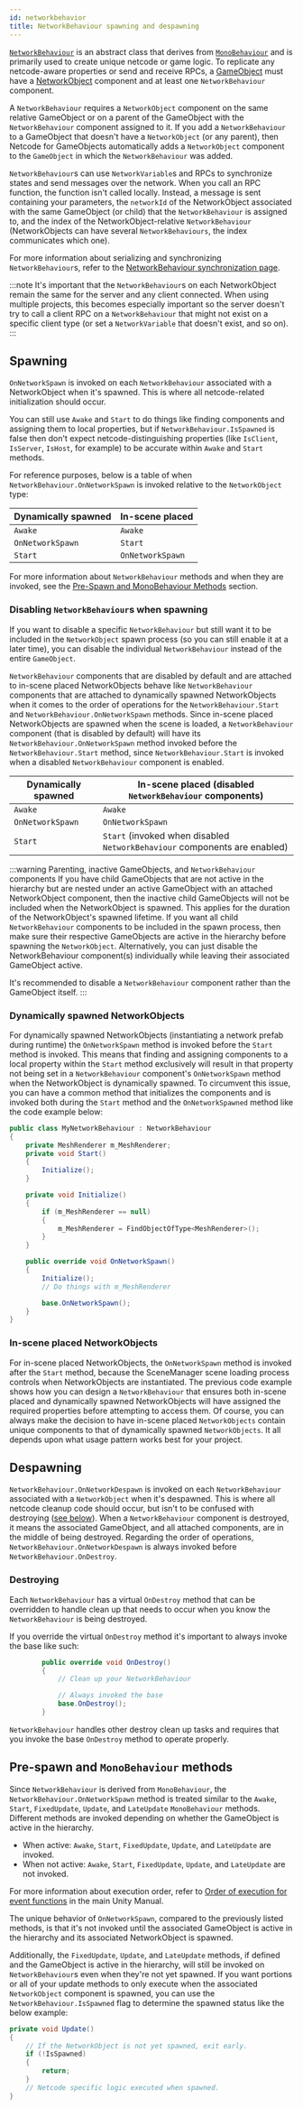 ```yaml
---
id: networkbehavior
title: NetworkBehaviour spawning and despawning
---
```


[`NetworkBehaviour`](https://docs.unity3d.com/Packages/com.unity.netcode.gameobjects@latest?subfolder=/api/Unity.Netcode.NetworkBehaviour.html) is an abstract class that derives from [`MonoBehaviour`](https://docs.unity3d.com/ScriptReference/MonoBehaviour.html) and is primarily used to create unique netcode or game logic. To replicate any netcode-aware properties or send and receive RPCs, a [GameObject](https://docs.unity3d.com/Manual/GameObjects.html) must have a [NetworkObject](networkobject.md) component and at least one `NetworkBehaviour` component.

A `NetworkBehaviour` requires a `NetworkObject` component on the same relative GameObject or on a parent of the GameObject with the `NetworkBehaviour` component assigned to it. If you add a `NetworkBehaviour` to a GameObject that doesn't have a `NetworkObject` (or any parent), then Netcode for GameObjects automatically adds a `NetworkObject` component to the `GameObject` in which the `NetworkBehaviour` was added.

`NetworkBehaviour`s can use `NetworkVariable`s and RPCs to synchronize states and send messages over the network. When you call an RPC function, the function isn't called locally. Instead, a message is sent containing your parameters, the `networkId` of the NetworkObject associated with the same GameObject (or child) that the `NetworkBehaviour` is assigned to, and the index of the NetworkObject-relative `NetworkBehaviour` (NetworkObjects can have several `NetworkBehaviours`, the index communicates which one).

For more information about serializing and synchronizing `NetworkBehaviour`s, refer to the [NetworkBehaviour synchronization page](networkbehaviour-synchronize.md).

:::note
It's important that the `NetworkBehaviour`s on each NetworkObject remain the same for the server and any client connected. When using multiple projects, this becomes especially important so the server doesn't try to call a client RPC on a `NetworkBehaviour` that might not exist on a specific client type (or set a `NetworkVariable` that doesn't exist, and so on).
:::

## Spawning

`OnNetworkSpawn` is invoked on each `NetworkBehaviour` associated with a NetworkObject when it's spawned. This is where all netcode-related initialization should occur.

You can still use `Awake` and `Start` to do things like finding components and assigning them to local properties, but if `NetworkBehaviour.IsSpawned` is false then don't expect netcode-distinguishing properties (like `IsClient`, `IsServer`, `IsHost`, for example) to be accurate within `Awake` and `Start` methods.

For reference purposes, below is a table of when `NetworkBehaviour.OnNetworkSpawn` is invoked relative to the `NetworkObject` type:

Dynamically spawned | In-scene placed
------------------- | ---------------
`Awake`               | `Awake`
`OnNetworkSpawn`      | `Start`
`Start`               | `OnNetworkSpawn`

For more information about `NetworkBehaviour` methods and when they are invoked, see the [Pre-Spawn and MonoBehaviour Methods](networkbehaviour.md#pre-spawn-and-monobehaviour-methods) section.

### Disabling `NetworkBehaviour`s when spawning

If you want to disable a specific `NetworkBehaviour` but still want it to be included in the `NetworkObject` spawn process (so you can still enable it at a later time), you can disable the individual `NetworkBehaviour` instead of the entire `GameObject`.

`NetworkBehaviour` components that are disabled by default and are attached to in-scene placed NetworkObjects behave like `NetworkBehaviour` components that are attached to dynamically spawned NetworkObjects when it comes to the order of operations for the `NetworkBehaviour.Start` and `NetworkBehaviour.OnNetworkSpawn` methods. Since in-scene placed NetworkObjects are spawned when the scene is loaded, a `NetworkBehaviour` component (that is disabled by default) will have its `NetworkBehaviour.OnNetworkSpawn` method invoked before the `NetworkBehaviour.Start` method, since `NetworkBehaviour.Start` is invoked when a disabled `NetworkBehaviour` component is enabled.

Dynamically spawned | In-scene placed (disabled `NetworkBehaviour` components)
------------------- | ---------------
`Awake`               | `Awake`
`OnNetworkSpawn`      | `OnNetworkSpawn`
`Start`               | `Start` (invoked when disabled `NetworkBehaviour` components are enabled)

:::warning Parenting, inactive GameObjects, and `NetworkBehaviour` components
If you have child GameObjects that are not active in the hierarchy but are nested under an active GameObject with an attached NetworkObject component, then the inactive child GameObjects will not be included when the NetworkObject is spawned. This applies for the duration of the NetworkObject's spawned lifetime. If you want all child `NetworkBehaviour` components to be included in the spawn process, then make sure their respective GameObjects are active in the hierarchy before spawning the `NetworkObject`. Alternatively, you can just disable the NetworkBehaviour component(s) individually while leaving their associated GameObject active.

It's recommended to disable a `NetworkBehaviour` component rather than the GameObject itself.
:::

### Dynamically spawned NetworkObjects

For dynamically spawned NetworkObjects (instantiating a network prefab during runtime) the `OnNetworkSpawn` method is invoked before the `Start` method is invoked. This means that finding and assigning components to a local property within the `Start` method exclusively will result in that property not being set in a `NetworkBehaviour` component's `OnNetworkSpawn` method when the NetworkObject is dynamically spawned. To circumvent this issue, you can have a common method that initializes the components and is invoked both during the `Start` method and the `OnNetworkSpawned` method like the code example below:

```csharp
public class MyNetworkBehaviour : NetworkBehaviour
{
    private MeshRenderer m_MeshRenderer;
    private void Start()
    {
        Initialize();
    }

    private void Initialize()
    {
        if (m_MeshRenderer == null)
        {
            m_MeshRenderer = FindObjectOfType<MeshRenderer>();
        }
    }

    public override void OnNetworkSpawn()
    {
        Initialize();
        // Do things with m_MeshRenderer

        base.OnNetworkSpawn();
    }
}
```

### In-scene placed NetworkObjects

For in-scene placed NetworkObjects, the `OnNetworkSpawn` method is invoked after the `Start` method, because the SceneManager scene loading process controls when NetworkObjects are instantiated. The previous code example shows how you can design a `NetworkBehaviour` that ensures both in-scene placed and dynamically spawned NetworkObjects will have assigned the required properties before attempting to access them. Of course, you can always make the decision to have in-scene placed `NetworkObjects` contain unique components to that of dynamically spawned `NetworkObjects`. It all depends upon what usage pattern works best for your project.

## Despawning

`NetworkBehaviour.OnNetworkDespawn` is invoked on each `NetworkBehaviour` associated with a `NetworkObject` when it's despawned. This is where all netcode cleanup code should occur, but isn't to be confused with destroying ([see below](#destroying)). When a `NetworkBehaviour` component is destroyed, it means the associated GameObject, and all attached components, are in the middle of being destroyed. Regarding the order of operations, `NetworkBehaviour.OnNetworkDespawn` is always invoked before `NetworkBehaviour.OnDestroy`.

### Destroying

Each `NetworkBehaviour` has a virtual `OnDestroy` method that can be overridden to handle clean up that needs to occur when you know the `NetworkBehaviour` is being destroyed.

If you override the virtual `OnDestroy` method it's important to always invoke the base like such:

```csharp
        public override void OnDestroy()
        {
            // Clean up your NetworkBehaviour

            // Always invoked the base
            base.OnDestroy();
        }
```

`NetworkBehaviour` handles other destroy clean up tasks and requires that you invoke the base `OnDestroy` method to operate properly.

## Pre-spawn and `MonoBehaviour` methods

Since `NetworkBehaviour` is derived from `MonoBehaviour`, the `NetworkBehaviour.OnNetworkSpawn` method is treated similar to the `Awake`, `Start`, `FixedUpdate`, `Update`, and `LateUpdate` `MonoBehaviour` methods. Different methods are invoked depending on whether the GameObject is active in the hierarchy.

- When active: `Awake`, `Start`, `FixedUpdate`, `Update`, and `LateUpdate` are invoked.
- When not active: `Awake`, `Start`, `FixedUpdate`, `Update`, and `LateUpdate` are not invoked.

For more information about execution order, refer to [Order of execution for event functions](https://docs.unity3d.com/Manual/ExecutionOrder.html) in the main Unity Manual.

The unique behavior of `OnNetworkSpawn`, compared to the previously listed methods, is that it's not invoked until the associated GameObject is active in the hierarchy and its associated NetworkObject is spawned.

Additionally, the `FixedUpdate`, `Update`, and `LateUpdate` methods, if defined and the GameObject is active in the hierarchy, will still be invoked on `NetworkBehaviour`s even when they're not yet spawned. If you want portions or all of your update methods to only execute when the associated `NetworkObject` component is spawned, you can use the `NetworkBehaviour.IsSpawned` flag to determine the spawned status like the below example:

```csharp
private void Update()
{
    // If the NetworkObject is not yet spawned, exit early.
    if (!IsSpawned)
    {
        return;
    }
    // Netcode specific logic executed when spawned.
}
```
